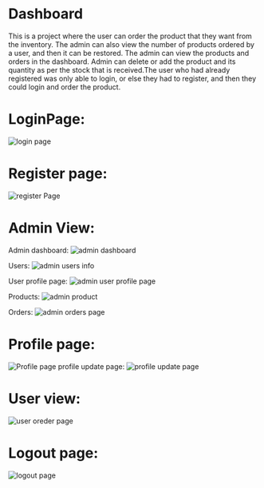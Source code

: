 # Dashboard

This is a project where the user can order the product that they want from the inventory. The admin can also view the number of products ordered by a user, and then it can be restored. The admin can view the products and orders in the dashboard. Admin can delete or add the product and its quantity as per the stock that is received.The user who had already registered was only able to login, or else they had to register, and then they could login and order the product.

# LoginPage:

![login page](https://github.com/user-attachments/assets/698ffa65-bb75-4a06-984e-aa9ce389a76c)

# Register page:

![register Page](https://github.com/user-attachments/assets/58fe0387-aaee-4a09-b650-45f6fb922d2a)

# Admin View:

Admin dashboard:
![admin dashboard](https://github.com/user-attachments/assets/e0619f37-05d1-4570-8cdb-386b216ef9bb)

Users:
![admin users info](https://github.com/user-attachments/assets/65362c3b-1f43-44e0-be55-1d2c662ed0b3)

User profile page:
![admin user profile page](https://github.com/user-attachments/assets/ea0248fc-a244-42b1-b401-eb6370e367b7)

Products:
![admin product](https://github.com/user-attachments/assets/274df6df-85ad-4514-9f48-a3f8b69870a3)

Orders:
![admin orders page](https://github.com/user-attachments/assets/b908eebd-5875-41cc-89af-251140c7e78d)

# Profile page:
![Profile page](https://github.com/user-attachments/assets/4c4126ba-911c-4c0d-8636-3fddce5adb8d)
  profile update page:
![profile update page](https://github.com/user-attachments/assets/c4942838-8855-49de-851b-1d011b915b67)
  
# User view:
![user oreder page](https://github.com/user-attachments/assets/7d1a9c94-fab1-4d57-a437-9ed9dc882749)

# Logout page:
![logout page](https://github.com/user-attachments/assets/be933762-d7b1-4933-bb67-31cc930f789f)

